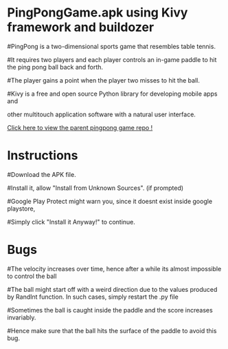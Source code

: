 # PingPongGame.apk using Kivy framework and buildozer
#PingPong is a two-dimensional sports game that resembles table tennis.

#It requires two players and each player controls an in-game paddle to hit the ping pong ball back and forth.

#The player gains a point when the player two misses to hit the ball.

#Kivy is a free and open source Python library for developing mobile apps and

other multitouch application software with a natural user interface.

[Click here to view the parent pingpong game repo !](https://github.com/ritchiepulikottil/PingPongGame)

# Instructions

#Download the APK file.

#Install it, allow "Install from Unknown Sources". (if prompted)

#Google Play Protect might warn you, since it doesnt exist inside google playstore,

#Simply click "Install it Anyway!" to continue.

# Bugs
#The velocity increases over time, hence after a while its almost impossible to control the ball

#The ball might start off with a weird direction due to the values produced by RandInt function. In such cases, simply restart the .py file

#Sometimes the ball is caught inside the paddle and the score increases invariably.

#Hence make sure that the ball hits the surface of the paddle to avoid this bug.
